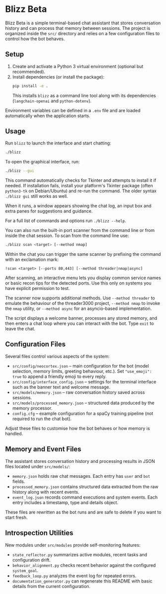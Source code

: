 # Blizz Beta

Blizz Beta is a simple terminal-based chat assistant that stores conversation history and can process that memory between sessions. The project is organized inside the `src/` directory and relies on a few configuration files to control how the bot behaves.

## Setup

1. Create and activate a Python 3 virtual environment (optional but recommended).
2. Install dependencies (or install the package):
   ```bash
   pip install -e .
   ```
   This installs `blizz` as a command line tool along with its
   dependencies (`langchain-openai` and `python-dotenv`).

Environment variables can be defined in a `.env` file and are loaded automatically when the application starts.

## Usage

Run `blizz` to launch the interface and start chatting:

```bash
./blizz
```

To open the graphical interface, run:

```bash
./blizz --gui
```

This command automatically checks for Tkinter and attempts to install it if
needed. If installation fails, install your platform's Tkinter package
(often `python3-tk` on Debian/Ubuntu) and re-run the command. The older
syntax `./blizz gui` still works as well.

When it runs, a window appears showing the chat log, an input box and extra
panes for suggestions and guidance.

For a full list of commands and options run `./blizz --help`.

You can also run the built-in port scanner from the command line or from inside
the chat session. To scan from the command line use:

```bash
./blizz scan <target> [--method nmap]
```

Within the chat you can trigger the same scanner by prefixing the command with
an exclamation mark:

```text
!scan <target> [--ports 80,443] [--method threader|nmap|async]
```

After scanning, an interactive menu lets you display common service names or
basic recon tips for the detected ports. Use this only on systems you have
explicit permission to test.

The scanner now supports additional methods. Use `--method threader` to
emulate the behaviour of the threader3000 project, `--method nmap` to invoke
the `nmap` utility, or `--method async` for an asyncio-based implementation.

The script displays a welcome banner, processes any stored memory, and then enters a chat loop where you can interact with the bot. Type `exit` to leave the chat.

## Configuration Files

Several files control various aspects of the system:

- `src/config/neocortex.json` – main configuration for the bot (model selection, memory limits, greeting behaviour, etc.). Set `"use_emoji": true` to append a friendly emoji to every reply.
- `src/config/interface_config.json` – settings for the terminal interface such as the banner text and welcome message.
- `src/models/memory.json` – raw conversation history saved across sessions.
- `src/models/processed_memory.json` – structured data produced by the memory processor.
- `config.cfg` – example configuration for a spaCy training pipeline (not required to run the chat bot).

Adjust these files to customise how the bot behaves or how memory is handled.

## Memory and Event Files

The assistant stores conversation history and processing results in JSON files
located under `src/models/`:

- `memory.json` holds raw chat messages. Each entry has `user` and `bot`
  fields.
- `processed_memory.json` contains structured data extracted from the raw
  history along with recent events.
- `event_log.json` records command executions and system events. Each entry
  includes a timestamp, type and details object.

These files are rewritten as the bot runs and are safe to delete if you want to
start fresh.

## Introspection Utilities

New modules under `src/modules` provide self-monitoring features:

- `state_reflector.py` summarizes active modules, recent tasks and configuration drift.
- `behavior_alignment.py` checks recent behavior against the configured `system_goal`.
- `feedback_loop.py` analyzes the event log for repeated errors.
- `documentation_generator.py` can regenerate this README with basic details from the current configuration.

